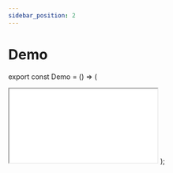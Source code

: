 ```yaml
---
sidebar_position: 2
---
```


# Demo

export const Demo = () => (
   <iframe 
        style={{
            border: '3px solid rgba(0, 0, 0, 0.1)',
        }} 
        width={900}
        height={450}
        src={'https://www.figma.com/embed?embed_host=share&url=https%3A%2F%2Fwww.figma.com%2Fproto%2FcpZj0jrg4ur1OmgpHpMLsD%2FGrove-Quest-App-UI%3Ftype%3Ddesign%26node-id%3D1106-11784%26scaling%3Dmin-zoom%26page-id%3D1048%253A2807%26starting-point-node-id%3D1106%253A11784%26show-proto-sidebar%3D1%26mode%3Ddesign%26t%3DhI9tyvyeBOVRPsvd-1'}
        allowFullScreen>
    </iframe>
);

<Demo/>
